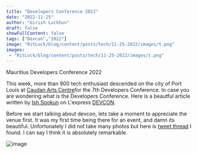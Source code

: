 ```yaml
---
title: "Developers Conference 2022"
date: "2022-11-25"
author: "Girish Luckhun"
draft: false   
showFullContent: false
tags: ["Devcon","2022"]  
image: "RitLuck/blog/content/posts/tech/11-25-2022/images/t.png" 
images:
 - "RitLuck/blog/content/posts/tech/11-25-2022/images/t.png"
---
```


Mauritius Developers Conference 2022

This week, more than 900 tech enthusiast descended on the city of Port Louis at [Caudan Arts Centre](https://caudanartscentre.com/)for the 7th Developers Conference. In case you are wondering what is the Developers Conference. Here is a beautful article written by [Ish Sookun](https://twitter.com/IshSookun) on L'express [DEVCON](https://lexpress.mu/node/415580). 

Before we start talking about devcon, lets take a moment to appreciate the venue first. It was my first time being there for an event, and damn its beautiful. Unfortunately I did not take many photos but here is [tweet thread](https://twitter.com/AfriTheatreMag/status/1484796561884340225) I found. I can say I think it is absolutely remarkable. 

![image](RitLuck/blog/content/posts/tech/11-25-2022/images/t.png) 





